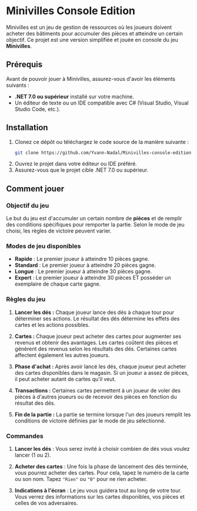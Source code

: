 # Minivilles Console Edition

Minivilles est un jeu de gestion de ressources où les joueurs doivent acheter des bâtiments pour accumuler des pièces et atteindre un certain objectif. Ce projet est une version simplifiée et jouée en console du jeu **Minivilles**.

## Prérequis

Avant de pouvoir jouer à Minivilles, assurez-vous d'avoir les éléments suivants :

- **.NET 7.0 ou supérieur** installé sur votre machine.
- Un éditeur de texte ou un IDE compatible avec C# (Visual Studio, Visual Studio Code, etc.).

## Installation

1. Clonez ce dépôt ou téléchargez le code source de la manière suivante :
    ```bash
    git clone https://github.com/Yvann-Nadal/Minivilles-console-edition.git
    ```
2. Ouvrez le projet dans votre éditeur ou IDE préféré.
3. Assurez-vous que le projet cible .NET 7.0 ou supérieur.

## Comment jouer

### Objectif du jeu

Le but du jeu est d'accumuler un certain nombre de **pièces** et de remplir des conditions spécifiques pour remporter la partie. Selon le mode de jeu choisi, les règles de victoire peuvent varier.

### Modes de jeu disponibles

- **Rapide** : Le premier joueur à atteindre 10 pièces gagne.
- **Standard** : Le premier joueur à atteindre 20 pièces gagne.
- **Longue** : Le premier joueur à atteindre 30 pièces gagne.
- **Expert** : Le premier joueur à atteindre 30 pièces ET posséder un exemplaire de chaque carte gagne.

### Règles du jeu

1. **Lancer les dés :** Chaque joueur lance des dés à chaque tour pour déterminer ses actions. Le résultat des dés détermine les effets des cartes et les actions possibles.
   
2. **Cartes :** Chaque joueur peut acheter des cartes pour augmenter ses revenus et obtenir des avantages. Les cartes coûtent des pièces et génèrent des revenus selon les résultats des dés. Certaines cartes affectent également les autres joueurs.
   
3. **Phase d'achat :** Après avoir lancé les dés, chaque joueur peut acheter des cartes disponibles dans le magasin. Si un joueur a assez de pièces, il peut acheter autant de cartes qu'il veut.
   
4. **Transactions :** Certaines cartes permettent à un joueur de voler des pièces à d'autres joueurs ou de recevoir des pièces en fonction du résultat des dés.
   
5. **Fin de la partie :** La partie se termine lorsque l'un des joueurs remplit les conditions de victoire définies par le mode de jeu sélectionné.

### Commandes

1. **Lancer les dés** : Vous serez invité à choisir combien de dés vous voulez lancer (1 ou 2).
   
2. **Acheter des cartes** : Une fois la phase de lancement des dés terminée, vous pourrez acheter des cartes. Pour cela, tapez le numéro de la carte ou son nom. Tapez `"Rien"` ou `"0"` pour ne rien acheter.
   
3. **Indications à l'écran** : Le jeu vous guidera tout au long de votre tour. Vous verrez des informations sur les cartes disponibles, vos pièces et celles de vos adversaires.
